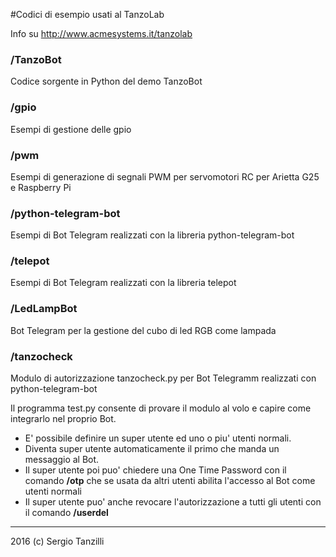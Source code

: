 #Codici di esempio usati al TanzoLab

Info su http://www.acmesystems.it/tanzolab

### /TanzoBot

Codice sorgente in Python del demo TanzoBot

### /gpio

Esempi di gestione delle gpio

### /pwm

Esempi di generazione di segnali PWM per servomotori RC per Arietta G25
e Raspberry Pi

### /python-telegram-bot

Esempi di Bot Telegram realizzati con la libreria python-telegram-bot

### /telepot

Esempi di Bot Telegram realizzati con la libreria telepot

### /LedLampBot

Bot Telegram per la gestione del cubo di led RGB come lampada

### /tanzocheck

Modulo di autorizzazione tanzocheck.py per Bot Telegramm realizzati 
con python-telegram-bot

Il programma test.py consente di provare il modulo al volo
e capire come integrarlo nel proprio Bot.

* E' possibile definire un super utente ed uno o piu' utenti normali.
* Diventa super utente automaticamente il primo che manda un messaggio al Bot.
* Il super utente poi puo' chiedere una One Time Password con il 
comando __/otp__ che se usata da altri utenti abilita l'accesso al Bot 
come utenti normali
* Il super utente puo' anche revocare l'autorizzazione a tutti gli utenti
con il comando __/userdel__

<hr/>

2016 (c) Sergio Tanzilli

